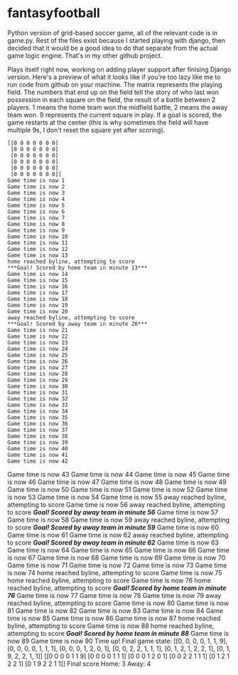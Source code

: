 # fantasyfootball

Python version of grid-based soccer game, all of the relevant code is in game.py. Rest of the files exist because I started playing with django, then decided that it would be a good idea to do that separate from the actual game logic engine. That's in my other github project.

Plays itself right now, working on adding player support after finising Django version. Here's a preview of what it looks like if you're too lazy like me to run code from github on your machine. The matrix represents the playing field. The numbers that end up on the field tell the story of who last won possession in each square on the field, the result of a battle between 2 players. 1 means the home team won the midfield battle, 2 means the away team won. 9 represents the current square in play. If a goal is scored, the game restarts at the center (this is why sometimes the field will have multiple 9s, I don't reset the square yet after scoring).

	[[0 0 0 0 0 0 0]
	 [0 0 0 0 0 0 0]
	 [0 0 0 0 0 0 0]
	 [0 0 0 0 0 0 0]
	 [0 0 0 0 0 0 0]
	 [0 0 0 0 0 0 0]]
	Game time is now 1
	Game time is now 2
	Game time is now 3
	Game time is now 4
	Game time is now 5
	Game time is now 6
	Game time is now 7
	Game time is now 8
	Game time is now 9
	Game time is now 10
	Game time is now 11
	Game time is now 12
	Game time is now 13
	home reached byline, attempting to score
	***Goal! Scored by home team in minute 13***
	Game time is now 14
	Game time is now 15
	Game time is now 16
	Game time is now 17
	Game time is now 18
	Game time is now 19
	Game time is now 20
	away reached byline, attempting to score
	***Goal! Scored by away team in minute 20***
	Game time is now 21
	Game time is now 22
	Game time is now 23
	Game time is now 24
	Game time is now 25
	Game time is now 26
	Game time is now 27
	Game time is now 28
	Game time is now 29
	Game time is now 30
	Game time is now 31
	Game time is now 32
	Game time is now 33
	Game time is now 34
	Game time is now 35
	Game time is now 36
	Game time is now 37
	Game time is now 38
	Game time is now 39
	Game time is now 40
	Game time is now 41
	Game time is now 42
Game time is now 43
Game time is now 44
Game time is now 45
Game time is now 46
Game time is now 47
Game time is now 48
Game time is now 49
Game time is now 50
Game time is now 51
Game time is now 52
Game time is now 53
Game time is now 54
Game time is now 55
away reached byline, attempting to score
Game time is now 56
away reached byline, attempting to score
***Goal! Scored by away team in minute 56***
Game time is now 57
Game time is now 58
Game time is now 59
away reached byline, attempting to score
***Goal! Scored by away team in minute 59***
Game time is now 60
Game time is now 61
Game time is now 62
away reached byline, attempting to score
***Goal! Scored by away team in minute 62***
Game time is now 63
Game time is now 64
Game time is now 65
Game time is now 66
Game time is now 67
Game time is now 68
Game time is now 69
Game time is now 70
Game time is now 71
Game time is now 72
Game time is now 73
Game time is now 74
home reached byline, attempting to score
Game time is now 75
home reached byline, attempting to score
Game time is now 76
home reached byline, attempting to score
***Goal! Scored by home team in minute 76***
Game time is now 77
Game time is now 78
Game time is now 79
away reached byline, attempting to score
Game time is now 80
Game time is now 81
Game time is now 82
Game time is now 83
Game time is now 84
Game time is now 85
Game time is now 86
Game time is now 87
home reached byline, attempting to score
Game time is now 88
home reached byline, attempting to score
***Goal! Scored by home team in minute 88***
Game time is now 89
Game time is now 90
Time up!
Final game state:
[[0, 0, 0, 0, 1, 1, 9], [0, 0, 0, 0, 1, 1, 1], [0, 0, 0, 1, 2, 0, 1], [0, 0, 2, 2, 1, 1, 1], [0, 1, 2, 1, 2, 2, 1], [0, 1, 9, 2, 2, 1, 1]]
[[0 0 0 0 1 1 9]
 [0 0 0 0 1 1 1]
 [0 0 0 1 2 0 1]
 [0 0 2 2 1 1 1]
 [0 1 2 1 2 2 1]
 [0 1 9 2 2 1 1]]
Final score
 Home: 3 Away: 4

